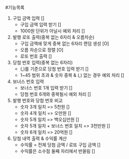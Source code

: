 #기능목록
1. 구입 금액 입력 []
    - 구입 금액 입력 받기 []
    - 1000원 단위가 아닐시 예외 처리 []
2. 발행 로또 출력(중복 없는 6자리 & 오름차순)
   - 구입 금액에 맞게 중복 없는 6자리 랜덤 생성 [O]
   - 오름 차순으로 정렬 [O]
   - 로또 번호 출력 []
3. 당첨 번호 입력(중복 없는 6자리)
    - (,)를 기준으로 당첨 번호 입력 받기 []
    - 1~45 범위 초과 & 숫자 중복 & (,) 없는 경우 예외 처리 []
4. 보너스 번호 입력
    - 보너스 번호 1개 입력 받기 []
    - 당첨 번호 6개와 중복될시 예외 처리 []
5. 발행 번호와 당첨 번호 비교
    - 숫자 3개 일치 => 5천원 []
    - 숫자 4개 일치 => 오만원 []
    - 숫자 5개 일치 => 백오십만원 []
    - 숫자 5개 일치 + 보너스 번호 일치 => 3천만원 []
    - 숫자 6개 일치 => 20억원 []
6. 당첨 내역 출력 & 수익률 계산
    - 수익률 = 전체 당첨 금액 / 로또 구입 금액 []
    - 수익률은 소수점 둘째 자리에서 반올림 []
   




